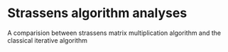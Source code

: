 # Strassens algorithm analyses

A comparision between strassens matrix multiplication algorithm and the classical iterative algorithm
